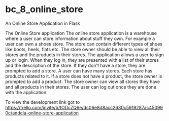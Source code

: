 # bc_8_online_store
An Online Store Application in Flask



The Online Store application The online store application is a warehouse where a user can store information about stuff they own. For example a user can own a shoes store. The store can contain different types of shoes like boots, heels, flats etc. The store owner should be able to view all their stores and the products in their stores. The application allows a user to sign up or login. When they log in, they are presented with a list of their stores and the description of the store. If they don't have a store, they are prompted to add a store. A user can have many stores. Each store has products related to it. If a store does not have a product, the store owner is prompted to add a product. The store owner can view all stores they have and all products in their stores. The user can log out once they are done with the application




To view the development link got to
https://trello.com/invite/b/tODcZQ6e/dc06e8d8acc2630c5919287ac450990c/andela-online-store-application
